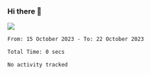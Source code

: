 ### Hi there 👋️

![](https://komarev.com/ghpvc/?username=Loner1024)

<!--START_SECTION:waka-->

```txt
From: 15 October 2023 - To: 22 October 2023

Total Time: 0 secs

No activity tracked
```

<!--END_SECTION:waka-->




